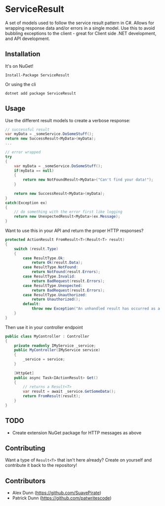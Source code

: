 # ServiceResult
A set of models used to follow the service result pattern in C#. Allows for wrapping response data and/or errors in a single model. Use this to avoid bubbling exceptions to the client - great for Client side .NET development, and API development.

## Installation

It's on NuGet!

```
Install-Package ServiceResult
```
Or using the cli
```
dotnet add package ServiceResult
```

## Usage

Use the different result models to create a verbose response:

``` csharp
// successful result
var myData = _someService.DoSomeStuff();
return new SuccessResult<MyData>(myData);
...

// error wrapped
try
{
    var myData = _someService.DoSomeStuff();
    if(myData == null)
    {
        return new NotFoundResult<MyData>("Can't find your data!");
    }
    
    return new SuccessResult<MyData>(myData);
}
catch(Exception ex)
{
    // do something with the error first like logging
    return new UnexpectedResult<MyData>(ex.Message);
}
```

Want to use this in your API and return the proper HTTP responses?

``` csharp
protected ActionResult FromResult<T>(Result<T> result)
{
    switch (result.Type)
    {
        case ResultType.Ok:
            return Ok(result.Data);
        case ResultType.NotFound:
            return NotFound(result.Errors);
        case ResultType.Invalid:
            return BadRequest(result.Errors);
        case ResultType.Unexpected:
            return BadRequest(result.Errors);
        case ResultType.Unauthorized:
            return Unauthorized();
        default:
            throw new Exception("An unhandled result has occurred as a result of a service call.");
    }
}
```

Then use it in your controller endpoint

``` csharp
public class MyController : Controller
{
    private readonly IMyService _service;
    public MyController(IMyService service)
    {
        _service = service;
    }
    
    [HttpGet]
    public async Task<IActionResult> Get()
    {
        // returns a Result<T>
        var result = await _service.GetSomeData();
        return FromResult(result);
    }
}
```

## TODO

- Create extension NuGet package for HTTP messages as above

## Contributing

Want a type of `Result<T>` that isn't here already? Create on yourself and contribute it back to the repository!

## Contributors

- Alex Dunn (https://github.com/SuavePirate)
- Patrick Dunn (https://github.com/patwritescode)
